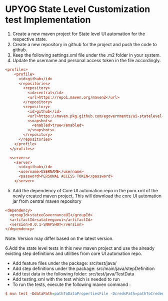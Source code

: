 # UPYOG State Level Customization test Implementation

1. Create a new maven project for State level UI automation for the respective state. 
2. Create a new repository in github for the project and push the code to github.
3. Keep the following settings.xml file under the .m2 folder in your system. 
4. Update the username and personal access token in the file accordingly.

```ini
<profiles>
    <profile>
      <id>github</id>
      <repositories>
        <repository>
          <id>central</id>
          <url>https://repo1.maven.org/maven2</url>
        </repository>
        <repository>
          <id>github</id>
          <url>https://maven.pkg.github.com/egovernments/ui-statelevel-automation</url>
          <snapshots>
            <enabled>true</enabled>
          </snapshots>
        </repository>
      </repositories>
    </profile>
  </profiles>

  <servers>
    <server>
      <id>github</id>
      <username>USERNAME</username>
      <password>PERSONAL ACCESS TOKEN</password>
    </server>
```

5. Add the dependency of Core UI automation repo in the pom.xml of the newly created maven project. This will download the core UI automation jar from central maven repository
```ini
<dependency>
  <groupId>stateeGovernanceUI</groupId>
  <artifactId>satateegovui</artifactId>
  <version>0.0.1-SNAPSHOT</version>
</dependency>
```
Note: Version may differ based on the latest version.


6.Add the state level tests in this new maven project and use the already existing step definitions and utilities from core UI automation repo.

- Add feature files under the package: src/test/java/
- Add step definitions under the package: src/main/java/stepDefinition
- Add test data in the following folder: src/test/java/TestData
- Add testing.xml with the test which is needed to run
- To run the tests, execute the following maven command : 
```ini
$ mvn test -DdataPath=pathToDataPropertiesFile -DcredsPath=pathToCredentialsPropertiesFile
```
